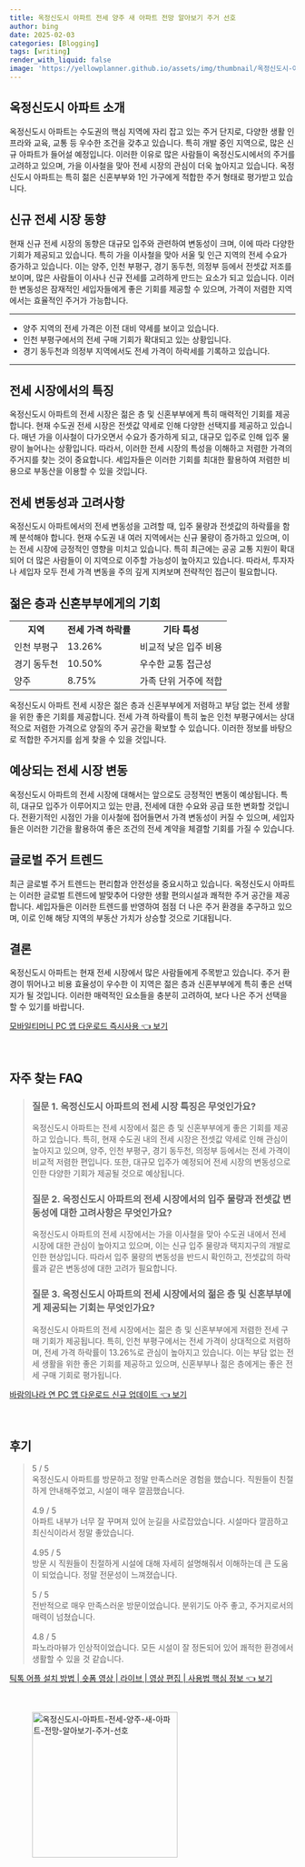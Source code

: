 ```yaml
---
title: 옥정신도시 아파트 전세 양주 새 아파트 전망 알아보기 주거 선호
author: bing
date: 2025-02-03
categories: [Blogging]
tags: [writing]
render_with_liquid: false
image: 'https://yellowplanner.github.io/assets/img/thumbnail/옥정신도시-아파트-전세-양주-새-아파트-전망-알아보기-주거-선호.webp'
---
```



<h2 id='옥정신도시_아파트_소개'>옥정신도시 아파트 소개</h2>

<p>옥정신도시 아파트는 수도권의 핵심 지역에 자리 잡고 있는 주거 단지로, 다양한 생활 인프라와 교육, 교통 등 우수한 조건을 갖추고 있습니다. 특히 개발 중인 지역으로, 많은 신규 아파트가 들어설 예정입니다. 이러한 이유로 많은 사람들이 옥정신도시에서의 주거를 고려하고 있으며, 가을 이사철을 맞아 전세 시장의 관심이 더욱 높아지고 있습니다. 옥정신도시 아파트는 특히 젊은 신혼부부와 1인 가구에게 적합한 주거 형태로 평가받고 있습니다.</p>

<h2 id='신규_전세_시장_동향'>신규 전세 시장 동향</h2>

<p>현재 신규 전세 시장의 동향은 대규모 입주와 관련하여 변동성이 크며, 이에 따라 다양한 기회가 제공되고 있습니다. 특히 가을 이사철을 맞아 서울 및 인근 지역의 전세 수요가 증가하고 있습니다.  이는 양주, 인천 부평구, 경기 동두천, 의정부 등에서 전셋값 저조를 보이며, 많은 사람들이 이사나 신규 전세를 고려하게 만드는 요소가 되고 있습니다. 이러한 변동성은 잠재적인 세입자들에게 좋은 기회를 제공할 수 있으며, 가격이 저렴한 지역에서는 효율적인 주거가 가능합니다.</p>

<hr />

<ul>
    <li>양주 지역의 전세 가격은 이전 대비 약세를 보이고 있습니다.</li>
    <li>인천 부평구에서의 전세 구매 기회가 확대되고 있는 상황입니다.</li>
    <li>경기 동두천과 의정부 지역에서도 전세 가격이 하락세를 기록하고 있습니다.</li>
</ul>

<hr />

<h2 id='전세_시장에서의_특징'>전세 시장에서의 특징</h2>

<p>옥정신도시 아파트의 전세 시장은 젊은 층 및 신혼부부에게 특히 매력적인 기회를 제공합니다. 현재 수도권 전세 시장은 전셋값 약세로 인해 다양한 선택지를 제공하고 있습니다. 매년 가을 이사철이 다가오면서 수요가 증가하게 되고, 대규모 입주로 인해 입주 물량이 늘어나는 상황입니다. 따라서, 이러한 전세 시장의 특성을 이해하고 저렴한 가격의 주거지를 찾는 것이 중요합니다. 세입자들은 이러한 기회를 최대한 활용하여 저렴한 비용으로 부동산을 이용할 수 있을 것입니다.</p>

<h2 id='전세_변동성과_고려사항'>전세 변동성과 고려사항</h2>

<p>옥정신도시 아파트에서의 전세 변동성을 고려할 때, 입주 물량과 전셋값의 하락률을 함께 분석해야 합니다. 현재 수도권 내 여러 지역에서는 신규 물량이 증가하고 있으며, 이는 전세 시장에 긍정적인 영향을 미치고 있습니다. 특히 최근에는 공공 교통 지원이 확대되어 더 많은 사람들이 이 지역으로 이주할 가능성이 높아지고 있습니다. 따라서, 투자자나 세입자 모두 전세 가격 변동을 주의 깊게 지켜보며 전략적인 접근이 필요합니다.</p>

<h2 id='젊은_층과_신혼부부에게의_기회'>젊은 층과 신혼부부에게의 기회</h2>

<table>
    <tr>
        <td style="text-align: center; height: 17px;"><b>지역</b></td>
        <td style="text-align: center; height: 17px;"><b>전세 가격 하락률</b></td>
        <td style="text-align: center; height: 17px;"><b>기타 특성</b></td>
    </tr>
    <tr>
        <td>인천 부평구</td>
        <td>13.26%</td>
        <td>비교적 낮은 입주 비용</td>
    </tr>
    <tr>
        <td>경기 동두천</td>
        <td>10.50%</td>
        <td>우수한 교통 접근성</td>
    </tr>
    <tr>
        <td>양주</td>
        <td>8.75%</td>
        <td>가족 단위 거주에 적합</td>
    </tr>
</table>

<p>옥정신도시 아파트 전세 시장은 젊은 층과 신혼부부에게 저렴하고 부담 없는 전세 생활을 위한 좋은 기회를 제공합니다. 전세 가격 하락률이 특히 높은 인천 부평구에서는 상대적으로 저렴한 가격으로 양질의 주거 공간을 확보할 수 있습니다. 이러한 정보를 바탕으로 적합한 주거지를 쉽게 찾을 수 있을 것입니다.</p>

<h2 id='예상되는_전세_시장_변동'>예상되는 전세 시장 변동</h2>

<p>옥정신도시 아파트의 전세 시장에 대해서는 앞으로도 긍정적인 변동이 예상됩니다. 특히, 대규모 입주가 이루어지고 있는 만큼, 전세에 대한 수요와 공급 또한 변화할 것입니다. 전환기적인 시점인 가을 이사철에 접어들면서 가격 변동성이 커질 수 있으며, 세입자들은 이러한 기간을 활용하여 좋은 조건의 전세 계약을 체결할 기회를 가질 수 있습니다.</p>

<h2 id='글로벌_주거_트렌드'>글로벌 주거 트렌드</h2>

<p>최근 글로벌 주거 트렌드는 편리함과 안전성을 중요시하고 있습니다. 옥정신도시 아파트는 이러한 글로벌 트렌드에 발맞추어 다양한 생활 편의시설과 쾌적한 주거 공간을 제공합니다. 세입자들은 이러한 트렌드를 반영하여 점점 더 나은 주거 환경을 추구하고 있으며, 이로 인해 해당 지역의 부동산 가치가 상승할 것으로 기대됩니다.</p>

<h2 id='결론'>결론</h2>

<p>옥정신도시 아파트는 현재 전세 시장에서 많은 사람들에게 주목받고 있습니다. 주거 환경이 뛰어나고 비용 효율성이 우수한 이 지역은 젊은 층과 신혼부부에게 특히 좋은 선택지가 될 것입니다. 이러한 매력적인 요소들을 충분히 고려하여, 보다 나은 주거 선택을 할 수 있기를 바랍니다.</p>


<p><a class="click-button" title="모바일티머니 PC 앱 다운로드 즉시사용" href="https://yellowplanner.github.io/posts/%EB%AA%A8%EB%B0%94%EC%9D%BC%ED%8B%B0%EB%A8%B8%EB%8B%88-PC-%EC%95%B1-%EB%8B%A4%EC%9A%B4%EB%A1%9C%EB%93%9C-%EC%A6%89%EC%8B%9C%EC%82%AC%EC%9A%A9/" rel="dofollow">모바일티머니 PC 앱 다운로드 즉시사용 👈 보기</a></p><br>
<h2 id='자주_찾는_FAQ'>자주 찾는 FAQ</h2>
<div itemscope="" itemtype="https://schema.org/FAQPage"> 
<blockquote> 
<div itemscope="" itemprop="mainEntity" itemtype="https://schema.org/Question"> 
<h3 itemprop="name">질문 1. 옥정신도시 아파트의 전세 시장 특징은 무엇인가요?</h3> 
<div itemscope="" itemprop="acceptedAnswer" itemtype="https://schema.org/Answer"> 
<span itemprop="text"> 
<p>옥정신도시 아파트는 전세 시장에서 젊은 층 및 신혼부부에게 좋은 기회를 제공하고 있습니다. 특히, 현재 수도권 내의 전세 시장은 전셋값 약세로 인해 관심이 높아지고 있으며, 양주, 인천 부평구, 경기 동두천, 의정부 등에서는 전세 가격이 비교적 저렴한 편입니다. 또한, 대규모 입주가 예정되어 전세 시장의 변동성으로 인한 다양한 기회가 제공될 것으로 예상됩니다.</p> 
</span> 
</div> 
</div> 

<div itemscope="" itemprop="mainEntity" itemtype="https://schema.org/Question"> 
<h3 itemprop="name">질문 2. 옥정신도시 아파트의 전세 시장에서의 입주 물량과 전셋값 변동성에 대한 고려사항은 무엇인가요?</h3> 
<div itemscope="" itemprop="acceptedAnswer" itemtype="https://schema.org/Answer"> 
<span itemprop="text"> 
<p>옥정신도시 아파트의 전세 시장에서는 가을 이사철을 맞아 수도권 내에서 전세 시장에 대한 관심이 높아지고 있으며, 이는 신규 입주 물량과 택지지구의 개발로 인한 현상입니다. 따라서 입주 물량의 변동성을 반드시 확인하고, 전셋값의 하락률과 같은 변동성에 대한 고려가 필요합니다.</p> 
</span> 
</div> 
</div> 

<div itemscope="" itemprop="mainEntity" itemtype="https://schema.org/Question"> 
<h3 itemprop="name">질문 3. 옥정신도시 아파트의 전세 시장에서의 젊은 층 및 신혼부부에게 제공되는 기회는 무엇인가요?</h3> 
<div itemscope="" itemprop="acceptedAnswer" itemtype="https://schema.org/Answer"> 
<span itemprop="text"> 
<p>옥정신도시 아파트의 전세 시장에서는 젊은 층 및 신혼부부에게 저렴한 전세 구매 기회가 제공됩니다. 특히, 인천 부평구에서는 전세 가격이 상대적으로 저렴하며, 전세 가격 하락률이 13.26%로 관심이 높아지고 있습니다. 이는 부담 없는 전세 생활을 위한 좋은 기회를 제공하고 있으며, 신혼부부나 젊은 층에게는 좋은 전세 구매 기회로 평가됩니다.</p> 
</span> 
</div> 
</div> 
</blockquote> 
</div>
<p><a class="click-button" title="바람의나라 연 PC 앱 다운로드 신규 업데이트" href="https://yellowplanner.github.io/posts/%EB%B0%94%EB%9E%8C%EC%9D%98%EB%82%98%EB%9D%BC-%EC%97%B0-PC-%EC%95%B1-%EB%8B%A4%EC%9A%B4%EB%A1%9C%EB%93%9C-%EC%8B%A0%EA%B7%9C-%EC%97%85%EB%8D%B0%EC%9D%B4%ED%8A%B8/" rel="dofollow">바람의나라 연 PC 앱 다운로드 신규 업데이트 👈 보기</a></p><br>
<h2 id='후기'>후기</h2>
<div itemscope itemtype="https://schema.org/Product">
  <blockquote>
  <div itemprop="review" itemscope itemtype="https://schema.org/Review">
      <div itemprop="reviewRating" itemscope itemtype="https://schema.org/Rating"> <span itemprop="ratingValue">5</span> / <span itemprop="bestRating">5</span> </div>
      <span itemprop="reviewBody">옥정신도시 아파트를 방문하고 정말 만족스러운 경험을 했습니다. 직원들이 친절하게 안내해주었고, 시설이 매우 깔끔했습니다.</span>
  </div>
  <br>
  <div itemprop="review" itemscope itemtype="https://schema.org/Review">
      <div itemprop="reviewRating" itemscope itemtype="https://schema.org/Rating"> <span itemprop="ratingValue">4.9</span> / <span itemprop="bestRating">5</span> </div>
      <span itemprop="reviewBody">아파트 내부가 너무 잘 꾸며져 있어 눈길을 사로잡았습니다. 시설마다 깔끔하고 최신식이라서 정말 좋았습니다.</span>
  </div>
  <br>
  <div itemprop="review" itemscope itemtype="https://schema.org/Review">
      <div itemprop="reviewRating" itemscope itemtype="https://schema.org/Rating"> <span itemprop="ratingValue">4.95</span> / <span itemprop="bestRating">5</span> </div>
      <span itemprop="reviewBody">방문 시 직원들이 친절하게 시설에 대해 자세히 설명해줘서 이해하는데 큰 도움이 되었습니다. 정말 전문성이 느껴졌습니다.</span>
  </div>
  <br>
  <div itemprop="review" itemscope itemtype="https://schema.org/Review">
      <div itemprop="reviewRating" itemscope itemtype="https://schema.org/Rating"> <span itemprop="ratingValue">5</span> / <span itemprop="bestRating">5</span> </div>
      <span itemprop="reviewBody">전반적으로 매우 만족스러운 방문이었습니다. 분위기도 아주 좋고, 주거지로서의 매력이 넘쳤습니다.</span>
  </div>
  <br>
  <div itemprop="review" itemscope itemtype="https://schema.org/Review">
      <div itemprop="reviewRating" itemscope itemtype="https://schema.org/Rating"> <span itemprop="ratingValue">4.8</span> / <span itemprop="bestRating">5</span> </div>
      <span itemprop="reviewBody">파노라마뷰가 인상적이었습니다. 모든 시설이 잘 정돈되어 있어 쾌적한 환경에서 생활할 수 있을 것 같습니다.</span>
  </div>
  </blockquote>
</div>
<p><a class="click-button" title="틱톡 어플 설치 방법 | 숏폼 영상 | 라이브 | 영상 편집 | 사용법 핵심 정보" href="https://yellowplanner.github.io/posts/%ED%8B%B1%ED%86%A1-%EC%96%B4%ED%94%8C-%EC%84%A4%EC%B9%98-%EB%B0%A9%EB%B2%95-%EC%88%8F%ED%8F%BC-%EC%98%81%EC%83%81-%EB%9D%BC%EC%9D%B4%EB%B8%8C-%EC%98%81%EC%83%81-%ED%8E%B8%EC%A7%91-%EC%82%AC%EC%9A%A9%EB%B2%95-%ED%95%B5%EC%8B%AC-%EC%A0%95%EB%B3%B4/" rel="dofollow">틱톡 어플 설치 방법 | 숏폼 영상 | 라이브 | 영상 편집 | 사용법 핵심 정보 👈 보기</a></p><br>
<figure class="image"><img src="https://yellowplanner.github.io/assets/img/thumbnail/옥정신도시-아파트-전세-양주-새-아파트-전망-알아보기-주거-선호.webp" alt="옥정신도시-아파트-전세-양주-새-아파트-전망-알아보기-주거-선호" width="256" height="256"></figure>